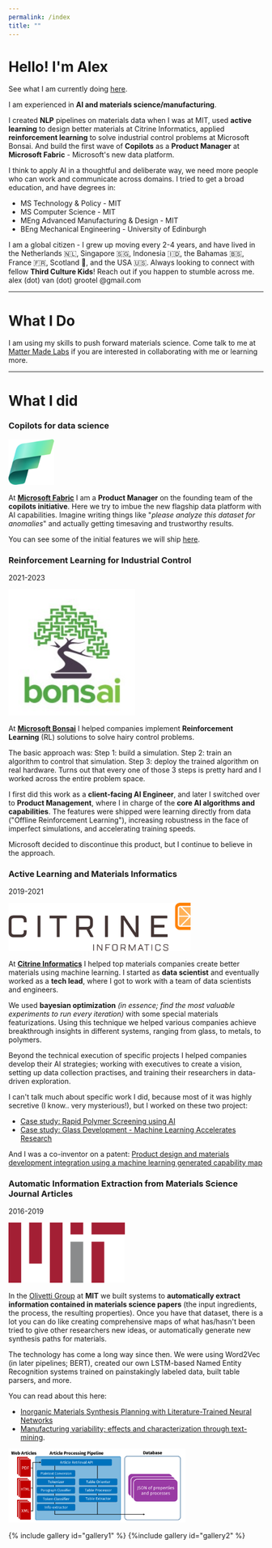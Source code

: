 ```yaml
---
permalink: /index
title: ""
---
```


# Hello! I'm Alex
See what I am currently doing [here](https://www.mattermadelabs.com/). 

I am experienced in **AI and materials science/manufacturing**.

I created **NLP** pipelines on materials data when I was at MIT, used **active learning** to design better materials at Citrine Informatics, applied **reinforcement learning** to solve industrial control problems at Microsoft Bonsai. And build the first wave of **Copilots** as a **Product Manager** at **Microsoft Fabric** - Microsoft's new data platform.

I think to apply AI in a thoughtful and deliberate way, we need more people who can work and communicate across domains. I tried to get a broad education, and have degrees in:
- MS Technology & Policy - MIT
- MS Computer Science - MIT 
- MEng Advanced Manufacturing & Design - MIT
- BEng Mechanical Engineering - University of Edinburgh

I am a global citizen - I grew up moving every 2-4 years, and have lived in the Netherlands 🇳🇱, Singapore 🇸🇬, Indonesia 🇮🇩, the Bahamas 🇧🇸, France 🇫🇷, Scotland 🏴󠁧󠁢󠁳󠁣󠁴󠁿, and the USA 🇺🇸. Always looking to connect with fellow **Third Culture Kids**! Reach out if you happen to stumble across me. 
alex (dot) van (dot) grootel @gmail.com
<hr>

# What I Do
I am using my skills to push forward materials science. Come talk to me at [Matter Made Labs](https://www.mattermadelabs.com/) if you are interested in collaborating with me or learning more.


<hr>

# What I did
### Copilots for data science
<img src="/assets/images/fabric-logo.png" alt="Fabric" width="90">

At **[Microsoft Fabric](https://www.microsoft.com/en-us/microsoft-fabric)** I am a **Product Manager** on the founding team of the **copilots initiative**. Here we try to imbue the new flagship data platform with AI capabilities. Imagine writing things like "*please analyze this dataset for anomalies*" and actually getting timesaving and trustworthy results. 

You can see some of the initial features we will ship [here](https://youtu.be/jt6oq2CjaiA?t=338). 
### Reinforcement Learning for Industrial Control
2021-2023
<!-- <p font-size=1px><i><font color = 'grey' > Tags: Reinforcement Learning, Simulations</font></i></p> -->

<img src="/assets/images/bonsai.jpg" alt="Fabric" width="250">


At **[Microsoft Bonsai](https://www.microsoft.com/en-us/ai/autonomous-systems-project-bonsai)** I helped companies implement **Reinforcement Learning** (RL) solutions to solve hairy control problems.

The basic approach was: Step 1: build a simulation. Step 2: train an algorithm to control that simulation. Step 3: deploy the trained algorithm on real hardware. Turns out that every one of those 3 steps is pretty hard and I worked across the entire problem space.

I first did this work as a **client-facing AI Engineer**, and later I switched over to **Product Management**, where I in charge of the **core AI algorithms and capabilities**. The features were shipped were learning directly from data ("Offline Reinforcement Learning"), increasing robustness in the face of imperfect simulations, and accelerating training speeds. 

Microsoft decided to discontinue this product, but I continue to believe in the approach.


### Active Learning and Materials Informatics
2019-2021

<img src="/assets/images/citrine.png" alt="Fabric" width="360">

At **[Citrine Informatics](https://citrine.io/)** I helped top materials companies create better materials using machine learning. I started as **data scientist** and eventually worked as a **tech lead**, where I got to work with a team of data scientists and engineers. 

We used **bayesian optimization** *(in essence; find the most valuable experiments to run every iteration)* with some special materials featurizations. Using this technique we helped various companies achieve breakthrough insights in different systems, ranging from glass, to metals, to polymers. 

Beyond the technical execution of specific projects I helped companies develop their AI strategies; working with executives to create a vision, setting up data collection practises, and training their researchers in data-driven exploration.

I can't talk much about specific work I did, because most of it was highly secretive (I know.. very mysterious!), but I worked on these two project:
- [Case study: Rapid Polymer Screening using AI](https://citrine.io/wp-content/uploads/2022/03/Rapid-Polymer-Screening-Using-AI.pdf)
- [Case study: Glass Development - Machine Learning Accelerates Research](https://citrine.io/wp-content/uploads/2021/04/Case-Study-Glass-Development.pdf)

And I was a co-inventor on a patent:
[ Product design and materials development integration using a machine learning generated capability map ](https://patents.google.com/patent/US11004037B1/en)




### Automatic Information Extraction from Materials Science Journal Articles
2016-2019

<img src="/assets/images/MIT.png" alt="Fabric" width="230">

In the [Olivetti Group](https://olivetti.mit.edu/) at **MIT** we built systems to **automatically extract information contained in materials science papers** (the input ingredients, the process, the resulting properties). Once you have that dataset, there is a lot you can do like creating comprehensive maps of what has/hasn't been tried to give other researchers new ideas, or automatically generate new synthesis paths for materials. 

The technology has come a long way since then. We were using Word2Vec (in later pipelines; BERT), created our own LSTM-based Named Entity Recognition systems trained on painstakingly labeled data, built table parsers, and more. 

You can read about this here: 
- [Inorganic Materials Synthesis Planning with Literature-Trained Neural Networks](https://pubs.acs.org/doi/abs/10.1021/acs.jcim.9b00995) 
- [Manufacturing variability; effects and characterization through text-mining](https://dspace.mit.edu/handle/1721.1/122216?show=full). 

<img src="/assets/images/extraction_schematic.png" alt="Fabric" width="350">


{% include gallery id="gallery1" %}
{%include gallery id="gallery2" %}